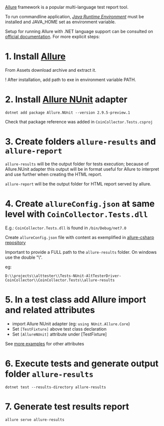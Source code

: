 
[Allure](https://docs.qameta.io/allure/) framework is a popular multi-language test report tool.

To run commandline application, [*Java Runtime Environment*](https://www.oracle.com/java/technologies/downloads/#jre8-windows) must be installed and JAVA_HOME set as environment variable.

Setup for running Allure with .NET language support can be consulted on [official documentation](https://docs.qameta.io/allure-report/#_nunit_3). For more explicit steps:

# 1. Install [Allure](https://github.com/allure-framework/allure2/releases)

From Assets download archive and extract it.

! After installation, add path to exe in environment variable PATH.

# 2. Install [Allure NUnit](https://www.nuget.org/packages/Allure.NUnit/2.9.5-preview.1) adapter

```
dotnet add package Allure.NUnit --version 2.9.5-preview.1
```

Check that package reference was added in `CoinCollector.Tests.csproj`

# 3. Create folders `allure-results` and `allure-report`

`allure-results` will be the output folder for tests execution; because of Allure.NUnit adapter this output will be in format useful for Allure to interpret and use further when creating the HTML report.

`allure-report` will be the output folder for HTML report served by allure.

# 4. Create `allureConfig.json` at same level with `CoinCollector.Tests.dll`

E.g.: `CoinCollector.Tests.dll` is found in `/bin/Debug/net7.0`

Create `allureConfig.json` file with content as exemplified in [allure-csharp repository](https://github.com/allure-framework/allure-csharp/blob/main/Allure.NUnit/allureConfig.json)

Important to provide a FULL path to the `allure-results` folder. On windows use the double "\\".

eg: 
```
D:\\projects\\alttester\\Tests-NUnit-AltTesterDriver-CoinCollector\\CoinCollector.Tests\\allure-results
```

# 5. In a test class add Allure import and related attributes
- import Allure NUnit adapter (eg: `using NUnit.Allure.Core`)
- Set `[TestFixture]` above test class declaration
- Set `[AllureNUnit]` attribute under [TestFixture]

See [more examples](https://github.com/allure-framework/allure-csharp/tree/main/Allure.NUnit.Examples) for other attributes

# 6. Execute tests and generate output folder `allure-results`

```
dotnet test --results-directory allure-results
```

# 7. Generate test results report

```
allure serve allure-results
```
